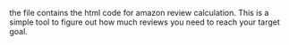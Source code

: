 the file contains the html code for amazon review calculation.
This is a simple tool to figure out how much reviews you need to reach your target goal.

